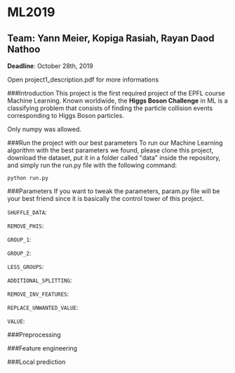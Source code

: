 # ML2019
## Team: Yann Meier, Kopiga Rasiah, Rayan Daod Nathoo
**Deadline**: October 28th, 2019

Open project1_description.pdf for more informations

###Introduction
This project is the first required project of the EPFL course Machine Learning. Known worldwide, the **Higgs Boson Challenge** in ML is a classifying problem that consists of finding the particle collision events corresponding to Higgs Boson particles. 

Only numpy was allowed.

###Run the project with our best parameters
To run our Machine Learning algorithm with the best parameters we found, please clone this project, download the dataset, put it in a folder called "data" inside the repository, and simply run the run.py file with the following command:

`python run.py`

###Parameters
If you want to tweak the parameters, param.py file will be your best friend since it is basically the control tower of this project.

`SHUFFLE_DATA`:

`REMOVE_PHIS`:

`GROUP_1`:

`GROUP_2`:

`LESS_GROUPS`:

`ADDITIONAL_SPLITTING`:

`REMOVE_INV_FEATURES`:

`REPLACE_UNWANTED_VALUE`:

`VALUE`:

###Preprocessing

###Feature engineering

###Local prediction